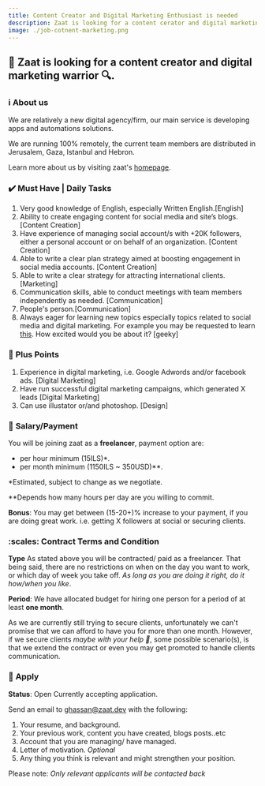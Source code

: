 ```yaml
---
title: Content Creator and Digital Marketing Enthusiast is needed
description: Zaat is looking for a content cerator and digital marketing warrior, click to learn more...
image: ./job-cotnent-marketing.png
---
```


## :mega: Zaat is looking for a content creator and digital marketing warrior :mag:. 

### :information_source: **About us** 

We are relatively a new digital agency/firm, our main service is developing apps and automations solutions.

We are running 100% remotely, the current team members are distributed in Jerusalem, Gaza, Istanbul and Hebron.
 

Learn more about us by visiting zaat's [homepage](https://zaat.dev).

### :heavy_check_mark: **Must Have | Daily Tasks**
1. Very good knowledge of English, especially Written English.[English]
1. Ability to create engaging content for social media and site’s blogs.[Content Creation]
1. Have experience of managing social account/s with +20K followers, either a personal account or on behalf of an organization. [Content Creation]
1. Able to write a clear plan strategy aimed at boosting engagement in social media accounts. [Content Creation]
1. Able to write a clear strategy for attracting international clients. [Marketing]   
1. Communication skills, able to conduct meetings with team members independently as needed. [Communication]
1. People's person.[Communication]
1. Always eager for learning new topics especially topics related to social media and digital marketing. For example you may be requested to learn [this](https://learndigital.withgoogle.com/digitalgarage/course/digital-marketing). How excited would you be about it? [geeky]
    
### :stars: **Plus Points**
1. Experience in digital marketing, i.e. Google Adwords and/or facebook ads. [Digital Marketing]
1. Have run successful digital marketing campaigns, which generated X leads [Digital Marketing]
1. Can use illustator or/and photoshop. [Design] 


### :money_with_wings: **Salary/Payment**
You will be joining zaat as a **freelancer**, payment option are:
- per hour minimum  (15ILS)*.
- per month minimum (1150ILS ~ 350USD)**. 

*Estimated, subject to change as we negotiate. 

**Depends how many hours per day are you willing to commit.

**Bonus**: You may get between (15-20+)% increase to your payment, if you are doing great work. i.e. getting X followers at social or securing clients. 

### :scales:  **Contract Terms and Condition**

**Type**
As stated above you will be contracted/ paid as a freelancer. That being said, there are no restrictions on when on the day you want to work, or which day of week you take off. _As long as you are doing it right, do it how/when you like_.

**Period**:
We have allocated budget for hiring one person for a period of at least **one month**. 

As we are currently still trying to secure clients, unfortunately we can't promise that we can afford to have you for more than one month. However, if we secure clients *maybe with your help :pray:*, some possible scenario(s), is that we extend the contract or even you may get promoted to handle clients communication. 


### :paperclip: **Apply** 
**Status**: Open Currently accepting application.
 
Send an email to [ghassan@zaat.dev](mailto:ghassan@zaat.dev) with the following:
1. Your resume, and background.
1. Your previous work, content you have created, blogs posts..etc 
1. Account that you are managing/ have managed.
1. Letter of motivation. *Optional*  
1. Any thing you think is relevant and might strengthen your position.

Please note: *Only relevant applicants will be contacted back*
